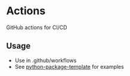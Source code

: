 # Actions
GitHub actions for CI/CD

## Usage
* Use in .github/workflows
* See [python-package-template](https://github.com/quintenroets/python-package-template/.github/workflows) for examples
